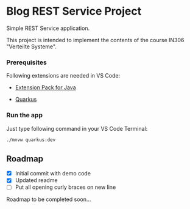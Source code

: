 <a name="readme-top"></a>

# Blog REST Service Project

Simple REST Service application.

This project is intended to implement the contents of the course IN306 "Verteilte Systeme".


### Prerequisites

Following extensions are needed in VS Code:
*  [Extension Pack for Java](https://marketplace.visualstudio.com/items?itemName=vscjava.vscode-java-pack)

*  [Quarkus](https://marketplace.visualstudio.com/items?itemName=redhat.vscode-quarkus)


### Run the app

Just type following command in your VS Code Terminal:

   ```sh
   ./mnvw quarkus:dev
   ```


## Roadmap

- [x] Initial commit with demo code
- [x] Updated readme
- [ ] Put all opening curly braces on new line

Roadmap to be completed soon...
